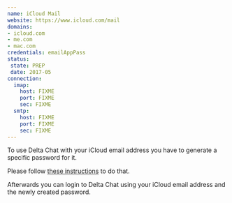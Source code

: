 ```yaml
---
name: iCloud Mail
website: https://www.icloud.com/mail
domains: 
- icloud.com
- me.com
- mac.com
credentials: emailAppPass
status:
 state: PREP
 date: 2017-05
connection:
  imap:
    host: FIXME
    port: FIXME
    sec: FIXME
  smtp:
    host: FIXME
    port: FIXME
    sec: FIXME
---
```


To use Delta Chat with your iCloud email address you have to generate a specific password for it.

Please follow [these instructions](https://support.apple.com/en-us/HT202304) to do that.

Afterwards you can login to Delta Chat using your iCloud email address and the newly created password.
